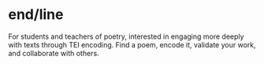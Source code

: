 # end/line

For students and teachers of poetry, interested in engaging more deeply with texts through TEI encoding. Find a poem, encode it, validate your work, and collaborate with others.
